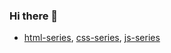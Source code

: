 ### Hi there 👋

- [html-series](https://github.com/FengShangWuQi/html-series), [css-series](https://github.com/FengShangWuQi/css-series), [js-series](https://github.com/FengShangWuQi/js-series)
